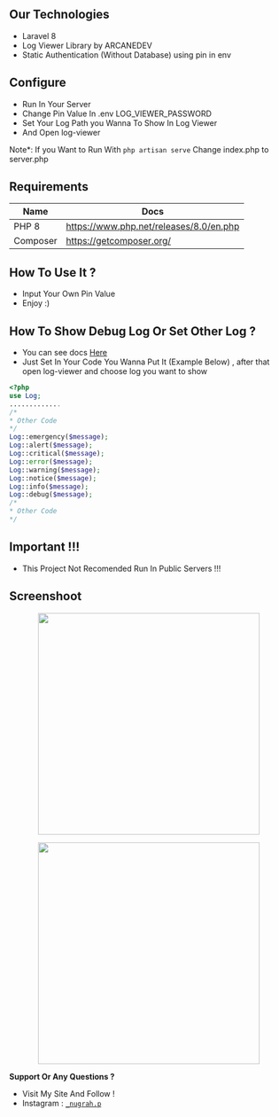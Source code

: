 
## Our Technologies
- Laravel 8
- Log Viewer Library by ARCANEDEV 
- Static Authentication (Without Database) using pin in env 

## Configure 
- Run In Your Server
- Change Pin Value In .env LOG_VIEWER_PASSWORD 
- Set Your Log Path you Wanna To Show In Log Viewer
- And Open log-viewer

Note*: If you Want to Run With ```php artisan serve``` Change index.php to server.php

## Requirements

| Name | Docs |
| ------ | ------ |
| PHP 8 | https://www.php.net/releases/8.0/en.php |
| Composer | https://getcomposer.org/ |

## How To Use It ?
- Input Your Own Pin Value
- Enjoy :)

## How To Show Debug Log Or Set Other Log ?
- You can see docs <a href="https://laravel.com/docs/5.4/errors">Here</a>
- Just Set In Your Code You Wanna Put It (Example Below) , after that open log-viewer and choose log you want to show
````php
<?php
use Log;
.............
/*
* Other Code
*/
Log::emergency($message);
Log::alert($message);
Log::critical($message);
Log::error($message);
Log::warning($message);
Log::notice($message);
Log::info($message);
Log::debug($message);
/*
* Other Code
*/
````

## Important !!!
- This Project Not Recomended Run In Public Servers !!!

## Screenshoot
<p align="center"><img src="https://raw.githubusercontent.com/DwiyanTech/log-management/main/screenshoot/ss_1.png" width="400"></p>
<p align="center"><img src="https://raw.githubusercontent.com/DwiyanTech/log-management/main/screenshoot/ss_2.png" width="400"></p>

**Support Or Any Questions ?**
- Visit My Site And Follow !
- Instagram : <a href="https://instagram.com/_nugrah.p" target="_blank">`_nugrah.p`</a>